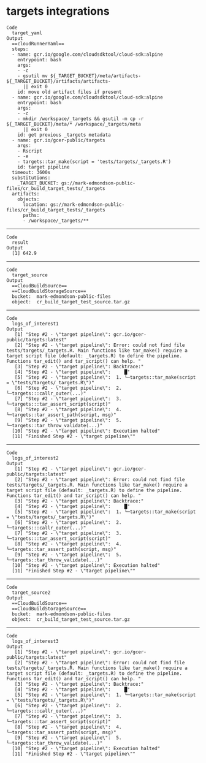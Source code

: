 # targets integrations

    Code
      target_yaml
    Output
      ==cloudRunnerYaml==
      steps:
      - name: gcr.io/google.com/cloudsdktool/cloud-sdk:alpine
        entrypoint: bash
        args:
        - -c
        - gsutil mv ${_TARGET_BUCKET}/meta/artifacts- ${_TARGET_BUCKET}/artifacts/artifacts-
          || exit 0
        id: move old artifact files if present
      - name: gcr.io/google.com/cloudsdktool/cloud-sdk:alpine
        entrypoint: bash
        args:
        - -c
        - mkdir /workspace/_targets && gsutil -m cp -r ${_TARGET_BUCKET}/meta/* /workspace/_targets/meta
          || exit 0
        id: get previous _targets metadata
      - name: gcr.io/gcer-public/targets
        args:
        - Rscript
        - -e
        - targets::tar_make(script = 'tests/targets/_targets.R')
        id: target pipeline
      timeout: 3600s
      substitutions:
        _TARGET_BUCKET: gs://mark-edmondson-public-files/cr_build_target_tests/_targets
      artifacts:
        objects:
          location: gs://mark-edmondson-public-files/cr_build_target_tests/_targets
          paths:
          - /workspace/_targets/**

---

    Code
      result
    Output
      [1] 642.9

---

    Code
      target_source
    Output
      ==CloudBuildSource==
      ==CloudBuildStorageSource==
      bucket:  mark-edmondson-public-files 
      object:  cr_build_target_test_source.tar.gz 

---

    Code
      logs_of_interest1
    Output
       [1] "Step #2 - \"target pipeline\": gcr.io/gcer-public/targets:latest"                                                                                                                                                                              
       [2] "Step #2 - \"target pipeline\": Error: could not find file tests/targets/_targets.R. Main functions like tar_make() require a target script file (default: _targets.R) to define the pipeline. Functions tar_edit() and tar_script() can help. "
       [3] "Step #2 - \"target pipeline\": Backtrace:"                                                                                                                                                                                                     
       [4] "Step #2 - \"target pipeline\":     █"                                                                                                                                                                                                          
       [5] "Step #2 - \"target pipeline\":  1. └─targets::tar_make(script = \"tests/targets/_targets.R\")"                                                                                                                                                 
       [6] "Step #2 - \"target pipeline\":  2.   └─targets:::callr_outer(...)"                                                                                                                                                                             
       [7] "Step #2 - \"target pipeline\":  3.     └─targets:::tar_assert_script(script)"                                                                                                                                                                  
       [8] "Step #2 - \"target pipeline\":  4.       └─targets::tar_assert_path(script, msg)"                                                                                                                                                              
       [9] "Step #2 - \"target pipeline\":  5.         └─targets::tar_throw_validate(...)"                                                                                                                                                                 
      [10] "Step #2 - \"target pipeline\": Execution halted"                                                                                                                                                                                               
      [11] "Finished Step #2 - \"target pipeline\""                                                                                                                                                                                                        

---

    Code
      logs_of_interest2
    Output
       [1] "Step #2 - \"target pipeline\": gcr.io/gcer-public/targets:latest"                                                                                                                                                                              
       [2] "Step #2 - \"target pipeline\": Error: could not find file tests/targets/_targets.R. Main functions like tar_make() require a target script file (default: _targets.R) to define the pipeline. Functions tar_edit() and tar_script() can help. "
       [3] "Step #2 - \"target pipeline\": Backtrace:"                                                                                                                                                                                                     
       [4] "Step #2 - \"target pipeline\":     █"                                                                                                                                                                                                          
       [5] "Step #2 - \"target pipeline\":  1. └─targets::tar_make(script = \"tests/targets/_targets.R\")"                                                                                                                                                 
       [6] "Step #2 - \"target pipeline\":  2.   └─targets:::callr_outer(...)"                                                                                                                                                                             
       [7] "Step #2 - \"target pipeline\":  3.     └─targets:::tar_assert_script(script)"                                                                                                                                                                  
       [8] "Step #2 - \"target pipeline\":  4.       └─targets::tar_assert_path(script, msg)"                                                                                                                                                              
       [9] "Step #2 - \"target pipeline\":  5.         └─targets::tar_throw_validate(...)"                                                                                                                                                                 
      [10] "Step #2 - \"target pipeline\": Execution halted"                                                                                                                                                                                               
      [11] "Finished Step #2 - \"target pipeline\""                                                                                                                                                                                                        

---

    Code
      target_source2
    Output
      ==CloudBuildSource==
      ==CloudBuildStorageSource==
      bucket:  mark-edmondson-public-files 
      object:  cr_build_target_test_source.tar.gz 

---

    Code
      logs_of_interest3
    Output
       [1] "Step #2 - \"target pipeline\": gcr.io/gcer-public/targets:latest"                                                                                                                                                                              
       [2] "Step #2 - \"target pipeline\": Error: could not find file tests/targets/_targets.R. Main functions like tar_make() require a target script file (default: _targets.R) to define the pipeline. Functions tar_edit() and tar_script() can help. "
       [3] "Step #2 - \"target pipeline\": Backtrace:"                                                                                                                                                                                                     
       [4] "Step #2 - \"target pipeline\":     █"                                                                                                                                                                                                          
       [5] "Step #2 - \"target pipeline\":  1. └─targets::tar_make(script = \"tests/targets/_targets.R\")"                                                                                                                                                 
       [6] "Step #2 - \"target pipeline\":  2.   └─targets:::callr_outer(...)"                                                                                                                                                                             
       [7] "Step #2 - \"target pipeline\":  3.     └─targets:::tar_assert_script(script)"                                                                                                                                                                  
       [8] "Step #2 - \"target pipeline\":  4.       └─targets::tar_assert_path(script, msg)"                                                                                                                                                              
       [9] "Step #2 - \"target pipeline\":  5.         └─targets::tar_throw_validate(...)"                                                                                                                                                                 
      [10] "Step #2 - \"target pipeline\": Execution halted"                                                                                                                                                                                               
      [11] "Finished Step #2 - \"target pipeline\""                                                                                                                                                                                                        

